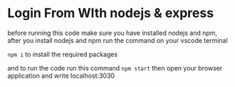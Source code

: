 # Login From WIth nodejs & express

<p>
before running this code make sure you have installed nodejs and npm, after you install nodejs and npm run the command on your vscode terminal

`npm i`
to install the required packages

and to run the code run this command
`npm start`
then open your browser application and write
localhost:3030
</p>